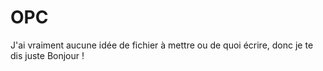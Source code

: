 # OPC

J'ai vraiment aucune idée de fichier à mettre ou de quoi écrire, donc je te dis juste Bonjour !